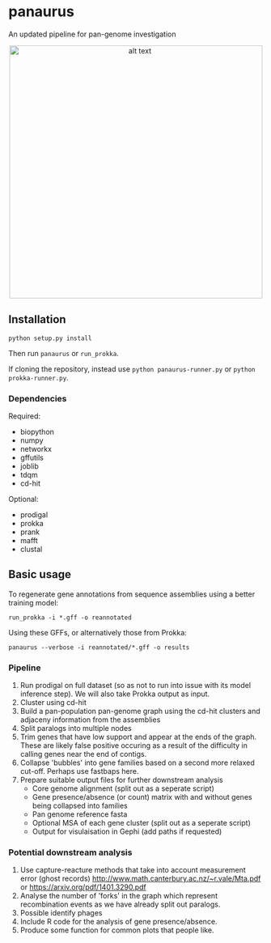# panaurus
An updated pipeline for pan-genome investigation

<p align="center">
<img src="https://github.com/gtonkinhill/panaurus/blob/master/petaurus.jpeg" alt="alt text" width="500">
</p>

## Installation
```
python setup.py install
```
Then run `panaurus` or `run_prokka`.

If cloning the repository, instead use `python panaurus-runner.py` or `python prokka-runner.py`.

### Dependencies
Required:
* biopython
* numpy
* networkx
* gffutils
* joblib
* tdqm
* cd-hit

Optional:
* prodigal
* prokka
* prank
* mafft
* clustal

## Basic usage
To regenerate gene annotations from sequence assemblies using a better training model:
```
run_prokka -i *.gff -o reannotated
```

Using these GFFs, or alternatively those from Prokka:
```
panaurus --verbose -i reannotated/*.gff -o results
```

### Pipeline

1. Run prodigal on full dataset (so as not to run into issue with its model inference step). We will also take Prokka output as input.
2. Cluster using cd-hit
3. Build a pan-population pan-genome graph using the cd-hit clusters and adjaceny information from the assemblies
4. Split paralogs into multiple nodes
5. Trim genes that have low support and appear at the ends of the graph. These are likely false positive occuring as a result of the difficulty in calling genes near the end of contigs.
6. Collapse 'bubbles' into gene families based on a second more relaxed cut-off. Perhaps use fastbaps here.
7. Prepare suitable output files for further downstream analysis
    * Core genome alignment (split out as a seperate script)
    * Gene presence/absence (or count) matrix with and without genes being collapsed into families
    * Pan genome reference fasta
    * Optional MSA of each gene cluster (split out as a seperate script)
    * Output for visulaisation in Gephi (add paths if requested)

### Potential downstream analysis

1. Use capture-reacture methods that take into account measurement error (ghost records) http://www.math.canterbury.ac.nz/~r.vale/Mta.pdf or https://arxiv.org/pdf/1401.3290.pdf
2. Analyse the number of 'forks' in the graph which represent recombination events as we have already split out paralogs.
3. Possible identify phages
4. Include R code for the analysis of gene presence/absence.
5. Produce some function for common plots that people like.

